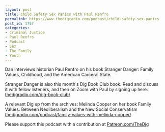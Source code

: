 ```yaml
---
layout: post
title: Child Safety Sex Panics with Paul Renfro
permalink: https://www.thedigradio.com/podcast/child-safety-sex-panics-with-paul-renfro/index.html
post_id: 1757
categories: 
- Criminal Justice
- Paul Renfro
- Podcast
- Sex
- The Family
- Youth
---
```


Dan interviews historian Paul Renfro on his book 
Stranger Danger: Family Values, Childhood, and the American Carceral State.


Stranger Danger is also this month's Dig Book Club book. Read and discuss it with fellow listeners, and then on Zoom with Paul by signing up here: 
[thedigradio.com/dig-book-club/](http://thedigradio.com/dig-book-club/)

A relevant Dig ep from the archives: Melinda Cooper on her book Family Values: Between Neoliberalism and the New Social Conservatism 
[thedigradio.com/podcast/family-values-with-melinda-cooper/](http://thedigradio.com/podcast/family-values-with-melinda-cooper/)

Please support this podcast with a contribution at 
[Patreon.com/TheDig](http://Patreon.com/TheDig)